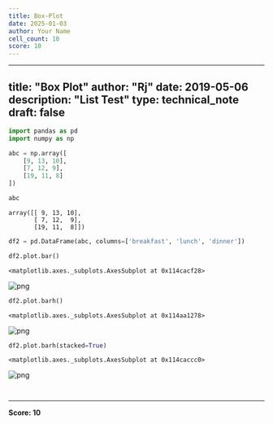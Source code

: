 ```yaml
---
title: Box-Plot
date: 2025-01-03
author: Your Name
cell_count: 10
score: 10
---
```


---
title: "Box Plot"
author: "Rj"
date: 2019-05-06
description: "List Test"
type: technical_note
draft: false
---

```python
import pandas as pd
import numpy as np
```


```python
abc = np.array([
    [9, 13, 10],
    [7, 12, 9],
    [19, 11, 8]
])
```


```python
abc
```




    array([[ 9, 13, 10],
           [ 7, 12,  9],
           [19, 11,  8]])




```python
df2 = pd.DataFrame(abc, columns=['breakfast', 'lunch', 'dinner'])
```


```python
df2.plot.bar()
```




    <matplotlib.axes._subplots.AxesSubplot at 0x114cacf28>




    
![png](/mlnotes/images/box-plot_5_1.png)
    



```python
df2.plot.barh()
```




    <matplotlib.axes._subplots.AxesSubplot at 0x114aa1278>




    
![png](/mlnotes/images/box-plot_6_1.png)
    



```python
df2.plot.barh(stacked=True)
```




    <matplotlib.axes._subplots.AxesSubplot at 0x114caccc0>




    
![png](/mlnotes/images/box-plot_7_1.png)
    



```python

```


```python

```


---
**Score: 10**